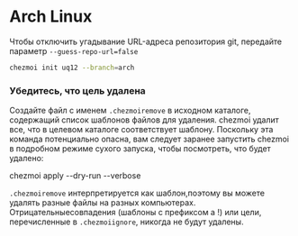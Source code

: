 # Arch Linux

Чтобы отключить угадывание URL-адреса репозитория git, передайте параметр
`--guess-repo-url=false`

```sh
chezmoi init uq12 --branch=arch
```


### Убедитесь, что цель удалена ###

Создайте файл с именем `.chezmoiremove` в исходном каталоге, содержащий список
шаблонов файлов для удаления. chezmoi удалит все, что в целевом каталоге
соответствует шаблону. Поскольку эта команда потенциально опасна, вам следует
заранее запустить chezmoi в подробном режиме сухого запуска, чтобы посмотреть,
что будет удалено:


  chezmoi apply --dry-run --verbose 


`.chezmoiremove` интерпретируется как шаблон,поэтому вы можете удалять разные
файлы на разных компьютерах. Отрицательныесовпадения (шаблоны с префиксом a
!) или цели, перечисленные в `.chezmoiignore`, никогда не будут удалены.
